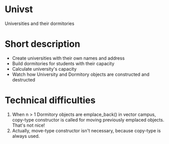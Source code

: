 # Univst
Universities and their dormitories

# Short description
  * Create universities with their own names and address
  * Build dormitories for students with their capacity
  * Calculate university's capacity
  * Watch how University and Dormitory objects are constructed and destructed
 
# Technical difficulties
1. When n > 1 Dormitory objects are emplace_back() in vector<Dormitory> campus, copy-type constructor is called for moving previously emplaced objects. That's not nice!
2. Actually, move-type constructor isn't necessary, because copy-type is always used. 
